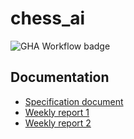 # chess_ai

![GHA Workflow badge](https://github.com/arouvari/chess_ai/workflows/CI/badge.svg)

## Documentation
- [Specification document](docs/specification.md)
- [Weekly report 1](docs/Week1_report.md)
- [Weekly report 2](docs/Week2_report.md)
